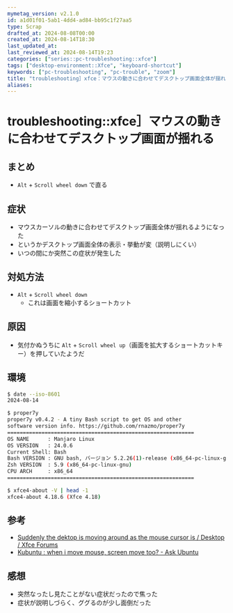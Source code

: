 ```yaml
---
mymetag_version: v2.1.0
id: a1d01f01-5ab1-4dd4-ad84-bb95c1f27aa5
type: Scrap
drafted_at: 2024-08-08T00:00
created_at: 2024-08-14T18:30
last_updated_at:
last_reviewed_at: 2024-08-14T19:23
categories: ["series::pc-troubleshooting::xfce"]
tags: ["desktop-environment::Xfce", "keyboard-shortcut"]
keywords: ["pc-troubleshooting", "pc-trouble", "zoom"]
title: "troubleshooting］xfce：マウスの動きに合わせてデスクトップ画面全体が揺れる"
aliases:
---
```


# troubleshooting::xfce］マウスの動きに合わせてデスクトップ画面が揺れる

## まとめ

- `Alt` + `Scroll wheel down` で直る

## 症状

- マウスカーソルの動きに合わせてデスクトップ画面全体が揺れるようになった
- というかデスクトップ画面全体の表示・挙動が変（説明しにくい）
- いつの間にか突然この症状が発生した

## 対処方法

- `Alt` + `Scroll wheel down`
    - これは画面を縮小するショートカット

## 原因

- 気付かぬうちに `Alt` + `Scroll wheel up`（画面を拡大するショートカットキー）を押していたようだ

## 環境

```bash
$ date --iso-8601
2024-08-14

$ proper7y
proper7y v0.4.2 - A tiny Bash script to get OS and other
software version info. https://github.com/rnazmo/proper7y
============================================================
OS NAME      : Manjaro Linux
OS VERSION   : 24.0.6
Current Shell: Bash
Bash VERSION : GNU bash, バージョン 5.2.26(1)-release (x86_64-pc-linux-gnu)
Zsh VERSION  : 5.9 (x86_64-pc-linux-gnu)
CPU ARCH     : x86_64
============================================================

$ xfce4-about -V | head -1
xfce4-about 4.18.6 (Xfce 4.18)
```

## 参考

- [Suddenly the dektop is moving around as the mouse cursor is / Desktop / Xfce Forums](https://forum.xfce.org/viewtopic.php?id=14678)
- [Kubuntu : when i move mouse, screen move too? - Ask Ubuntu](https://askubuntu.com/a/1324553)

## 感想

- 突然なったし見たことがない症状だったので焦った
- 症状が説明しづらく、ググるのが少し面倒だった
